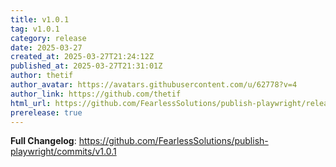 ```yaml
---
title: v1.0.1
tag: v1.0.1
category: release
date: 2025-03-27
created_at: 2025-03-27T21:24:12Z
published_at: 2025-03-27T21:31:01Z
author: thetif
author_avatar: https://avatars.githubusercontent.com/u/62778?v=4
author_link: https://github.com/thetif
html_url: https://github.com/FearlessSolutions/publish-playwright/releases/tag/v1.0.1
prerelease: true
---
```


**Full Changelog**: https://github.com/FearlessSolutions/publish-playwright/commits/v1.0.1

